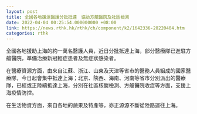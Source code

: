 ```yaml
---
layout: post
title: 全國各地援滬醫護分批抵達　協助方艙醫院及社區檢測
date: 2022-04-04 00:25:54.000000000 +08:00
link: https://news.rthk.hk/rthk/ch/component/k2/1642336-20220404.htm
categories: rthk
---
```


全國各地援助上海的約一萬名醫護人員，近日分批抵達上海，部分醫療隊已進駐方艙醫院，準備治療新冠輕症患者及無症狀感染者。

在醫療資源方面，由來自江蘇、浙江、山東及天津等省市的醫務人員組成的國家醫療隊，今日起會集中抵達上海；北京、陝西、海南、河南等省市分別派出的醫療隊，已經或正陸續抵達上海，分別在社區核酸檢測、方艙醫院收症等方面，支援上海疫情防控。

在生活物資方面，來自各地的蔬果及特產等，亦正源源不斷從陸路運往上海。
